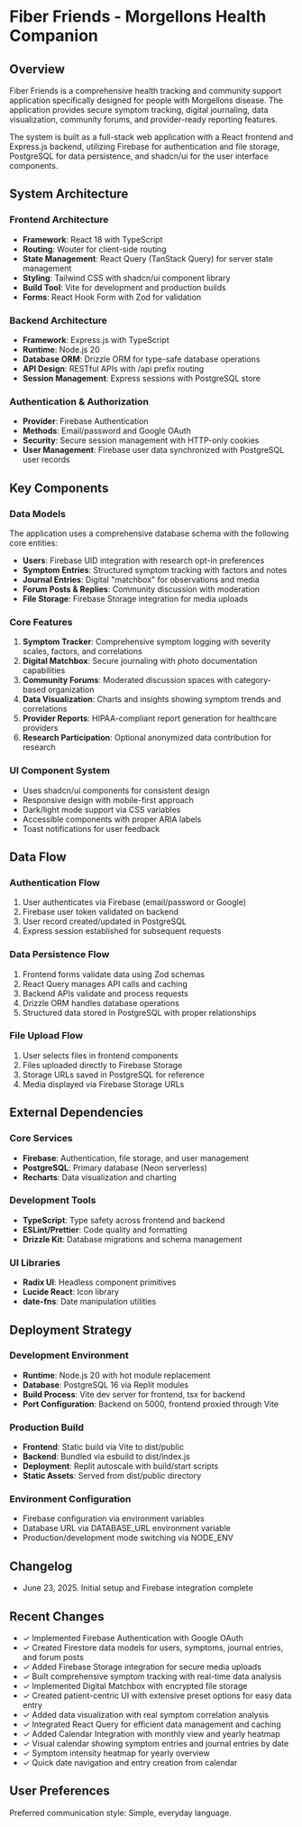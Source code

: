 # Fiber Friends - Morgellons Health Companion

## Overview

Fiber Friends is a comprehensive health tracking and community support application specifically designed for people with Morgellons disease. The application provides secure symptom tracking, digital journaling, data visualization, community forums, and provider-ready reporting features.

The system is built as a full-stack web application with a React frontend and Express.js backend, utilizing Firebase for authentication and file storage, PostgreSQL for data persistence, and shadcn/ui for the user interface components.

## System Architecture

### Frontend Architecture
- **Framework**: React 18 with TypeScript
- **Routing**: Wouter for client-side routing
- **State Management**: React Query (TanStack Query) for server state management
- **Styling**: Tailwind CSS with shadcn/ui component library
- **Build Tool**: Vite for development and production builds
- **Forms**: React Hook Form with Zod for validation

### Backend Architecture
- **Framework**: Express.js with TypeScript
- **Runtime**: Node.js 20
- **Database ORM**: Drizzle ORM for type-safe database operations
- **API Design**: RESTful APIs with /api prefix routing
- **Session Management**: Express sessions with PostgreSQL store

### Authentication & Authorization
- **Provider**: Firebase Authentication
- **Methods**: Email/password and Google OAuth
- **Security**: Secure session management with HTTP-only cookies
- **User Management**: Firebase user data synchronized with PostgreSQL user records

## Key Components

### Data Models
The application uses a comprehensive database schema with the following core entities:

- **Users**: Firebase UID integration with research opt-in preferences
- **Symptom Entries**: Structured symptom tracking with factors and notes
- **Journal Entries**: Digital "matchbox" for observations and media
- **Forum Posts & Replies**: Community discussion with moderation
- **File Storage**: Firebase Storage integration for media uploads

### Core Features
1. **Symptom Tracker**: Comprehensive symptom logging with severity scales, factors, and correlations
2. **Digital Matchbox**: Secure journaling with photo documentation capabilities
3. **Community Forums**: Moderated discussion spaces with category-based organization
4. **Data Visualization**: Charts and insights showing symptom trends and correlations
5. **Provider Reports**: HIPAA-compliant report generation for healthcare providers
6. **Research Participation**: Optional anonymized data contribution for research

### UI Component System
- Uses shadcn/ui components for consistent design
- Responsive design with mobile-first approach
- Dark/light mode support via CSS variables
- Accessible components with proper ARIA labels
- Toast notifications for user feedback

## Data Flow

### Authentication Flow
1. User authenticates via Firebase (email/password or Google)
2. Firebase user token validated on backend
3. User record created/updated in PostgreSQL
4. Express session established for subsequent requests

### Data Persistence Flow
1. Frontend forms validate data using Zod schemas
2. React Query manages API calls and caching
3. Backend APIs validate and process requests
4. Drizzle ORM handles database operations
5. Structured data stored in PostgreSQL with proper relationships

### File Upload Flow
1. User selects files in frontend components
2. Files uploaded directly to Firebase Storage
3. Storage URLs saved in PostgreSQL for reference
4. Media displayed via Firebase Storage URLs

## External Dependencies

### Core Services
- **Firebase**: Authentication, file storage, and user management
- **PostgreSQL**: Primary database (Neon serverless)
- **Recharts**: Data visualization and charting

### Development Tools
- **TypeScript**: Type safety across frontend and backend
- **ESLint/Prettier**: Code quality and formatting
- **Drizzle Kit**: Database migrations and schema management

### UI Libraries
- **Radix UI**: Headless component primitives
- **Lucide React**: Icon library
- **date-fns**: Date manipulation utilities

## Deployment Strategy

### Development Environment
- **Runtime**: Node.js 20 with hot module replacement
- **Database**: PostgreSQL 16 via Replit modules
- **Build Process**: Vite dev server for frontend, tsx for backend
- **Port Configuration**: Backend on 5000, frontend proxied through Vite

### Production Build
- **Frontend**: Static build via Vite to dist/public
- **Backend**: Bundled via esbuild to dist/index.js
- **Deployment**: Replit autoscale with build/start scripts
- **Static Assets**: Served from dist/public directory

### Environment Configuration
- Firebase configuration via environment variables
- Database URL via DATABASE_URL environment variable
- Production/development mode switching via NODE_ENV

## Changelog
- June 23, 2025. Initial setup and Firebase integration complete

## Recent Changes
- ✓ Implemented Firebase Authentication with Google OAuth
- ✓ Created Firestore data models for users, symptoms, journal entries, and forum posts
- ✓ Added Firebase Storage integration for secure media uploads
- ✓ Built comprehensive symptom tracking with real-time data analysis
- ✓ Implemented Digital Matchbox with encrypted file storage
- ✓ Created patient-centric UI with extensive preset options for easy data entry
- ✓ Added data visualization with real symptom correlation analysis
- ✓ Integrated React Query for efficient data management and caching
- ✓ Added Calendar Integration with monthly view and yearly heatmap
- ✓ Visual calendar showing symptom entries and journal entries by date
- ✓ Symptom intensity heatmap for yearly overview
- ✓ Quick date navigation and entry creation from calendar

## User Preferences

Preferred communication style: Simple, everyday language.